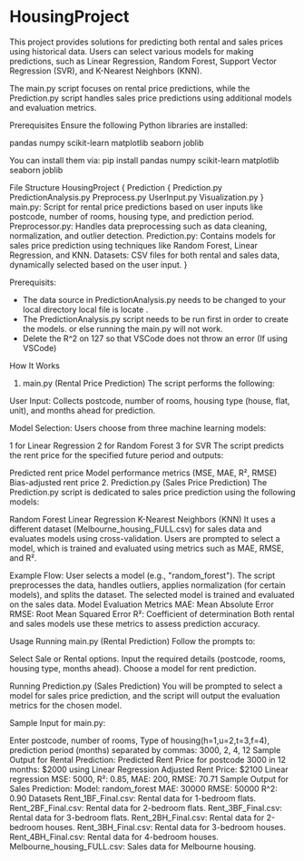 # HousingProject
This project provides solutions for predicting both rental and sales prices using historical data. Users can select various models for making predictions, such as Linear Regression, Random Forest, Support Vector Regression (SVR), and K-Nearest Neighbors (KNN).

The main.py script focuses on rental price predictions, while the Prediction.py script handles sales price predictions using additional models and evaluation metrics.

Prerequisites
Ensure the following Python libraries are installed:

pandas
numpy
scikit-learn
matplotlib
seaborn
joblib

You can install them via:
pip install pandas numpy scikit-learn matplotlib seaborn joblib


File Structure
HousingProject
{
  Prediction
  {
  Prediction.py
  PredictionAnalysis.py
  Preprocess.py
  UserInput.py
  Visualization.py
  }
  main.py: Script for rental price predictions based on user inputs like postcode, number of rooms, housing type, and prediction period.
  Preprocessor.py: Handles data preprocessing such as data cleaning, normalization, and outlier detection.
  Prediction.py: Contains models for sales price prediction using techniques like Random Forest, Linear Regression, and KNN.
  Datasets: CSV files for both rental and sales data, dynamically selected based on the user input.
}

Prerequisits:
* The data source in PredictionAnalysis.py needs to be changed to your local directory local file is locate .
* The PredictionAnalysis.py script needs to be run first in order to create the models. or else running the main.py will not work.
* Delete the R^2 on 127 so that VSCode does not throw an error (If using VSCode)
  
How It Works
1. main.py (Rental Price Prediction)
The script performs the following:

User Input: Collects postcode, number of rooms, housing type (house, flat, unit), and months ahead for prediction.

Model Selection: Users choose from three machine learning models:

1 for Linear Regression
2 for Random Forest
3 for SVR
The script predicts the rent price for the specified future period and outputs:

Predicted rent price
Model performance metrics (MSE, MAE, R², RMSE)
Bias-adjusted rent price
2. Prediction.py (Sales Price Prediction)
The Prediction.py script is dedicated to sales price prediction using the following models:

Random Forest
Linear Regression
K-Nearest Neighbors (KNN)
It uses a different dataset (Melbourne_housing_FULL.csv) for sales data and evaluates models using cross-validation. Users are prompted to select a model, which is trained and evaluated using metrics such as MAE, RMSE, and R².

Example Flow:
User selects a model (e.g., "random_forest").
The script preprocesses the data, handles outliers, applies normalization (for certain models), and splits the dataset.
The selected model is trained and evaluated on the sales data.
Model Evaluation Metrics
MAE: Mean Absolute Error
RMSE: Root Mean Squared Error
R²: Coefficient of determination
Both rental and sales models use these metrics to assess prediction accuracy.

Usage
Running main.py (Rental Prediction)
Follow the prompts to:

Select Sale or Rental options.
Input the required details (postcode, rooms, housing type, months ahead).
Choose a model for rent prediction.

Running Prediction.py (Sales Prediction)
You will be prompted to select a model for sales price prediction, and the script will output the evaluation metrics for the chosen model.

Sample Input for main.py:

Enter postcode, number of rooms, Type of housing(h=1,u=2,t=3,f=4), prediction period (months) separated by commas:
3000, 2, 4, 12
Sample Output for Rental Prediction:
Predicted Rent Price for postcode 3000 in 12 months: $2000 using Linear Regression
Adjusted Rent Price: $2100
Linear regression MSE: 5000, R²: 0.85, MAE: 200, RMSE: 70.71
Sample Output for Sales Prediction:
Model: random_forest
MAE: 30000
RMSE: 50000
R^2: 0.90
Datasets
Rent_1BF_Final.csv: Rental data for 1-bedroom flats.
Rent_2BF_Final.csv: Rental data for 2-bedroom flats.
Rent_3BF_Final.csv: Rental data for 3-bedroom flats.
Rent_2BH_Final.csv: Rental data for 2-bedroom houses.
Rent_3BH_Final.csv: Rental data for 3-bedroom houses.
Rent_4BH_Final.csv: Rental data for 4-bedroom houses.
Melbourne_housing_FULL.csv: Sales data for Melbourne housing.

